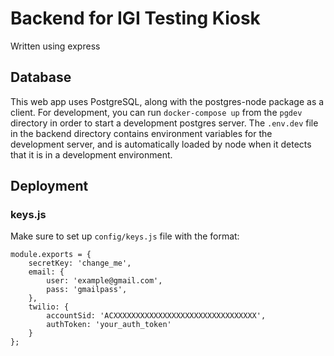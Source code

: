 # Backend for IGI Testing Kiosk
Written using express

## Database
This web app uses PostgreSQL, along with the postgres-node package as a client.
For development, you can run `docker-compose up` from the `pgdev` directory in
order to start a development postgres server. The `.env.dev` file in the backend
directory contains environment variables for the development server, and is
automatically loaded by node when it detects that it is in a development environment.

## Deployment
### keys.js
Make sure to set up `config/keys.js` file with the format:
```
module.exports = {
    secretKey: 'change_me',
    email: {
        user: 'example@gmail.com',
        pass: 'gmailpass',
    },
    twilio: {
        accountSid: 'ACXXXXXXXXXXXXXXXXXXXXXXXXXXXXXXXX',
        authToken: 'your_auth_token'
    }
};
```
